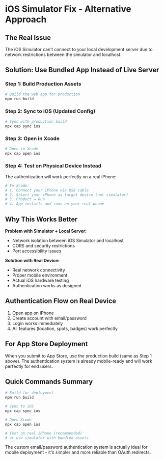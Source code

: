 # iOS Simulator Fix - Alternative Approach

## The Real Issue
The iOS Simulator can't connect to your local development server due to network restrictions between the simulator and localhost.

## Solution: Use Bundled App Instead of Live Server

### Step 1: Build Production Assets
```bash
# Build the web app for production
npm run build
```

### Step 2: Sync to iOS (Updated Config)
```bash
# Sync with production build
npx cap sync ios
```

### Step 3: Open in Xcode
```bash
# Open in Xcode
npx cap open ios
```

### Step 4: Test on Physical Device Instead
The authentication will work perfectly on a real iPhone:

```bash
# In Xcode:
# 1. Connect your iPhone via USB cable
# 2. Select your iPhone as target device (not simulator)
# 3. Product → Run
# 4. App installs and runs on your real phone
```

## Why This Works Better

**Problem with Simulator + Local Server:**
- Network isolation between iOS Simulator and localhost
- CORS and security restrictions
- Port accessibility issues

**Solution with Real Device:**
- Real network connectivity
- Proper mobile environment
- Actual iOS hardware testing
- Authentication works as designed

## Authentication Flow on Real Device
1. Open app on iPhone
2. Create account with email/password
3. Login works immediately
4. All features (location, spots, badges) work perfectly

## For App Store Deployment
When you submit to App Store, use the production build (same as Step 1 above). The authentication system is already mobile-ready and will work perfectly for end users.

## Quick Commands Summary
```bash
# Build for deployment
npm run build

# Sync to iOS
npx cap sync ios

# Open Xcode
npx cap open ios

# Test on real iPhone (recommended)
# or use simulator with bundled assets
```

The custom email/password authentication system is actually ideal for mobile deployment - it's simpler and more reliable than OAuth redirects.